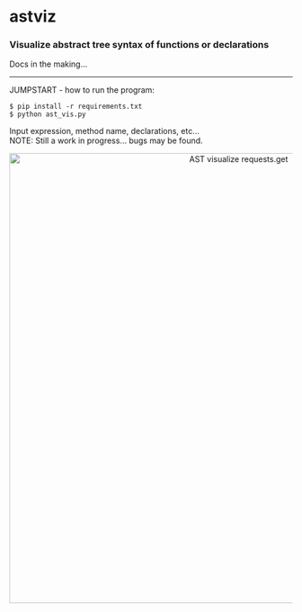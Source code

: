 # astviz
### Visualize abstract tree syntax of functions or declarations

Docs in the making...
<hr>
  
JUMPSTART - how to run the program:

```$ pip install -r requirements.txt```<br>
```$ python ast_vis.py```

Input expression, method name, declarations, etc...<br>
NOTE: Still a work in progress... bugs may be found.

<p align = 'center'>
<img src=https://i.imgur.com/41FcAwg.png alt="AST visualize requests.get"
    width=800><br>
</p>